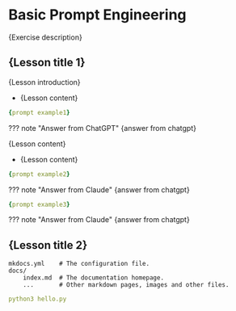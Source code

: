 # Basic Prompt Engineering

{Exercise description}

## {Lesson title 1}

{Lesson introduction}

* {Lesson content}

```yaml
{prompt example1}
```
??? note "Answer from ChatGPT"
    {answer from chatgpt}

{Lesson content}

* {Lesson content}

```yaml
{prompt example2}
```
??? note "Answer from Claude"
    {answer from chatgpt}

```yaml
{prompt example3}
```
??? note "Answer from Claude"
    {answer from chatgpt}

## {Lesson title 2}

    mkdocs.yml    # The configuration file.
    docs/
        index.md  # The documentation homepage.
        ...       # Other markdown pages, images and other files.

```yaml
python3 hello.py
```

